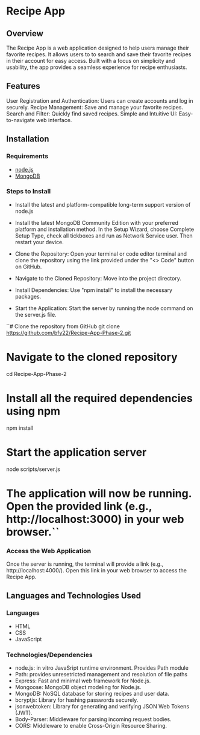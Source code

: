 # Recipe App
## Overview

The Recipe App is a web application designed to help users manage their favorite recipes. It allows users to to search and save their favorite recipes in their account for easy access. Built with a focus on simplicity and usability, the app provides a seamless experience for recipe enthusiasts.
## Features

User Registration and Authentication: Users can create accounts and log in securely.
Recipe Management: Save and manage your favorite recipes.
Search and Filter: Quickly find saved recipes.
Simple and Intuitive UI: Easy-to-navigate web interface.

## Installation
### Requirements

- <a href="https://nodejs.org/en/download">node.js</a>
- <a href="https://www.mongodb.com/try/download/community">MongoDB</a> 



### Steps to Install
- Install the latest and platform-compatible long-term support version of node.js
- Install the latest MongoDB Community Edition with your preferred platform and installation method. In the Setup Wizard, choose Complete Setup Type, check all tickboxes and run as Network Service user. Then restart your device.
- Clone the Repository: Open your terminal or code editor terminal and clone the repository using the link provided under the "<> Code" button on GitHub.

- Navigate to the Cloned Repository: Move into the project directory.
- Install Dependencies: Use "npm install" to install the necessary packages.

- Start the Application: Start the server by running the node command on the server.js file.

``# Clone the repository from GitHub
git clone https://github.com/bfy22/Recipe-App-Phase-2.git

# Navigate to the cloned repository
cd Recipe-App-Phase-2

# Install all the required dependencies using npm
npm install

# Start the application server
node scripts/server.js
# The application will now be running. Open the provided link (e.g., http://localhost:3000) in your web browser.``


### Access the Web Application

Once the server is running, the terminal will provide a link (e.g., http://localhost:4000/). Open this link in your web browser to access the Recipe App.

## Languages and Technologies Used
### Languages

- HTML
- CSS
- JavaScript

### Technologies/Dependencies
- node.js: in vitro JavaSript runtime environment. Provides Path module
- Path: provides unresetricted management and resolution of file paths 
- Express: Fast and minimal web framework for Node.js. 
- Mongoose: MongoDB object modeling for Node.js.
- MongoDB: NoSQL database for storing recipes and user data.
- bcryptjs: Library for hashing passwords securely.
- jsonwebtoken: Library for generating and verifying JSON Web Tokens (JWT).
- Body-Parser: Middleware for parsing incoming request bodies.
- CORS: Middleware to enable Cross-Origin Resource Sharing.

